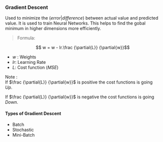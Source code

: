 ### Gradient Descent
Used to minimize the $(error|difference)$ between actual value and predicted value. It is used to train Neural Networks. This helps to find the gobal minimum in higher dimensions more efficiently.

> Formula:

$$ w = w - lr.\frac {\partial{L}} {\partial{w}}$$

- $w$ : Weights
- $lr$: Learning Rate
- $L$: Cost function $(MSE)$

Note :\
If $\frac {\partial{L}} {\partial{w}}$ is positive the cost functions is going $Up$.

If $\frac {\partial{L}} {\partial{w}}$ is negative the cost functions is going $Down$.

#### Types of Gradient Descent
- Batch
- Stochastic 
- Mini-Batch

